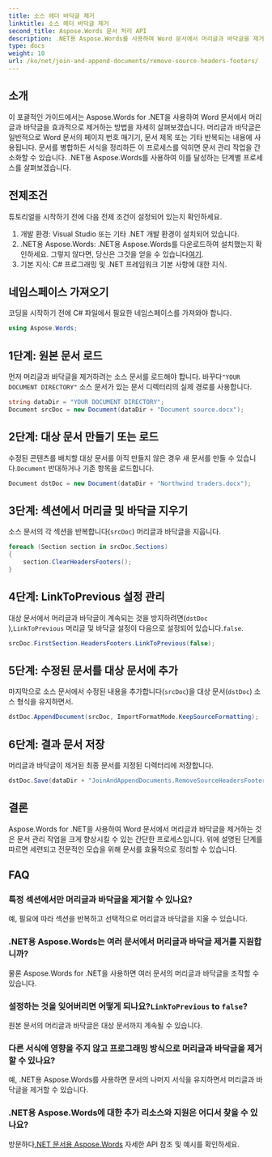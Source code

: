 ```yaml
---
title: 소스 헤더 바닥글 제거
linktitle: 소스 헤더 바닥글 제거
second_title: Aspose.Words 문서 처리 API
description: .NET용 Aspose.Words를 사용하여 Word 문서에서 머리글과 바닥글을 제거하는 방법을 알아보세요. 단계별 가이드를 통해 문서 관리를 단순화하세요.
type: docs
weight: 10
url: /ko/net/join-and-append-documents/remove-source-headers-footers/
---
```

## 소개

이 포괄적인 가이드에서는 Aspose.Words for .NET을 사용하여 Word 문서에서 머리글과 바닥글을 효과적으로 제거하는 방법을 자세히 살펴보겠습니다. 머리글과 바닥글은 일반적으로 Word 문서의 페이지 번호 매기기, 문서 제목 또는 기타 반복되는 내용에 사용됩니다. 문서를 병합하든 서식을 정리하든 이 프로세스를 익히면 문서 관리 작업을 간소화할 수 있습니다. .NET용 Aspose.Words를 사용하여 이를 달성하는 단계별 프로세스를 살펴보겠습니다.

## 전제조건

튜토리얼을 시작하기 전에 다음 전제 조건이 설정되어 있는지 확인하세요.

1. 개발 환경: Visual Studio 또는 기타 .NET 개발 환경이 설치되어 있습니다.
2.  .NET용 Aspose.Words: .NET용 Aspose.Words를 다운로드하여 설치했는지 확인하세요. 그렇지 않다면, 당신은 그것을 얻을 수 있습니다[여기](https://releases.aspose.com/words/net/).
3. 기본 지식: C# 프로그래밍 및 .NET 프레임워크 기본 사항에 대한 지식.

## 네임스페이스 가져오기

코딩을 시작하기 전에 C# 파일에서 필요한 네임스페이스를 가져와야 합니다.

```csharp
using Aspose.Words;
```

## 1단계: 원본 문서 로드

 먼저 머리글과 바닥글을 제거하려는 소스 문서를 로드해야 합니다. 바꾸다`"YOUR DOCUMENT DIRECTORY"` 소스 문서가 있는 문서 디렉터리의 실제 경로를 사용합니다.

```csharp
string dataDir = "YOUR DOCUMENT DIRECTORY";
Document srcDoc = new Document(dataDir + "Document source.docx");
```

## 2단계: 대상 문서 만들기 또는 로드

 수정된 콘텐츠를 배치할 대상 문서를 아직 만들지 않은 경우 새 문서를 만들 수 있습니다.`Document` 반대하거나 기존 항목을 로드합니다.

```csharp
Document dstDoc = new Document(dataDir + "Northwind traders.docx");
```

## 3단계: 섹션에서 머리글 및 바닥글 지우기

소스 문서의 각 섹션을 반복합니다(`srcDoc`) 머리글과 바닥글을 지웁니다.

```csharp
foreach (Section section in srcDoc.Sections)
{
    section.ClearHeadersFooters();
}
```

## 4단계: LinkToPrevious 설정 관리

대상 문서에서 머리글과 바닥글이 계속되는 것을 방지하려면(`dstDoc` ),`LinkToPrevious` 머리글 및 바닥글 설정이 다음으로 설정되어 있습니다.`false`.

```csharp
srcDoc.FirstSection.HeadersFooters.LinkToPrevious(false);
```

## 5단계: 수정된 문서를 대상 문서에 추가

마지막으로 소스 문서에서 수정된 내용을 추가합니다(`srcDoc`)을 대상 문서(`dstDoc`) 소스 형식을 유지하면서.

```csharp
dstDoc.AppendDocument(srcDoc, ImportFormatMode.KeepSourceFormatting);
```

## 6단계: 결과 문서 저장

머리글과 바닥글이 제거된 최종 문서를 지정된 디렉터리에 저장합니다.

```csharp
dstDoc.Save(dataDir + "JoinAndAppendDocuments.RemoveSourceHeadersFooters.docx");
```

## 결론

Aspose.Words for .NET을 사용하여 Word 문서에서 머리글과 바닥글을 제거하는 것은 문서 관리 작업을 크게 향상시킬 수 있는 간단한 프로세스입니다. 위에 설명된 단계를 따르면 세련되고 전문적인 모습을 위해 문서를 효율적으로 정리할 수 있습니다.

## FAQ

### 특정 섹션에서만 머리글과 바닥글을 제거할 수 있나요?
예, 필요에 따라 섹션을 반복하고 선택적으로 머리글과 바닥글을 지울 수 있습니다.

### .NET용 Aspose.Words는 여러 문서에서 머리글과 바닥글 제거를 지원합니까?
물론 Aspose.Words for .NET을 사용하면 여러 문서의 머리글과 바닥글을 조작할 수 있습니다.

###  설정하는 것을 잊어버리면 어떻게 되나요?`LinkToPrevious` to `false`?
원본 문서의 머리글과 바닥글은 대상 문서까지 계속될 수 있습니다.

### 다른 서식에 영향을 주지 않고 프로그래밍 방식으로 머리글과 바닥글을 제거할 수 있나요?
예, .NET용 Aspose.Words를 사용하면 문서의 나머지 서식을 유지하면서 머리글과 바닥글을 제거할 수 있습니다.

### .NET용 Aspose.Words에 대한 추가 리소스와 지원은 어디서 찾을 수 있나요?
 방문하다[.NET 문서용 Aspose.Words](https://reference.aspose.com/words/net/) 자세한 API 참조 및 예시를 확인하세요.
